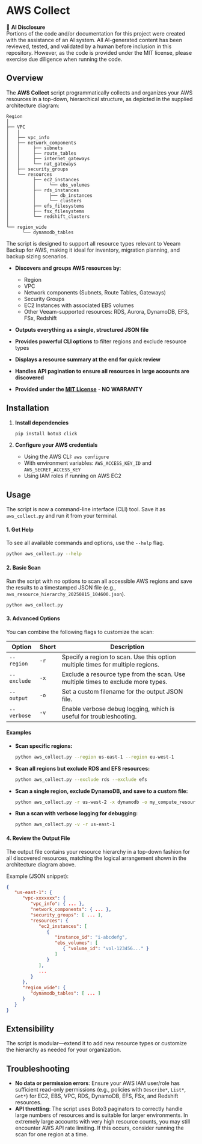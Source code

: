 # AWS Collect

🤖 **AI Disclosure**      
Portions of the code and/or documentation for this project were created with the assistance of an AI system. All AI-generated content has been reviewed, tested, and validated by a human before inclusion in this repository. However, as the code is provided under the MIT license, please exercise due diligence when running the code.

## Overview

The **AWS Collect** script programmatically collects and organizes your AWS resources in a top-down, hierarchical structure, as depicted in the supplied architecture diagram:

```
Region
│
├── VPC
│   │
│   ├── vpc_info
│   ├── network_components
│   │     ├── subnets
│   │     ├── route_tables
│   │     ├── internet_gateways
│   │     └── nat_gateways
│   ├── security_groups
│   └── resources
│         ├── ec2_instances
│         │     └── ebs_volumes
│         ├── rds_instances
│         │     ├── db_instances
│         │     └── clusters
│         ├── efs_filesystems
│         ├── fsx_filesystems
│         └── redshift_clusters
│
└── region_wide
      └── dynamodb_tables

```

The script is designed to support all resource types relevant to Veeam Backup for AWS, making it ideal for inventory, migration planning, and backup sizing scenarios.

- **Discovers and groups AWS resources by**:
  - Region
  - VPC
  - Network components (Subnets, Route Tables, Gateways)
  - Security Groups
  - EC2 Instances with associated EBS volumes
  - Other Veeam-supported resources: RDS, Aurora, DynamoDB, EFS, FSx, Redshift

- **Outputs everything as a single, structured JSON file**
- **Provides powerful CLI options** to filter regions and exclude resource types
- **Displays a resource summary at the end for quick review**
- **Handles API pagination to ensure all resources in large accounts are discovered**
- **Provided under the [MIT License](#license)** - **NO WARRANTY**

## Installation

1.  **Install dependencies**
    ```bash
    pip install boto3 click
    ```

2.  **Configure your AWS credentials**
    - Using the AWS CLI: `aws configure`
    - With environment variables: `AWS_ACCESS_KEY_ID` and `AWS_SECRET_ACCESS_KEY`
    - Using IAM roles if running on AWS EC2

## Usage

The script is now a command-line interface (CLI) tool. Save it as `aws_collect.py` and run it from your terminal.

#### **1. Get Help**

To see all available commands and options, use the `--help` flag.

```bash
python aws_collect.py --help
```

#### **2. Basic Scan**

Run the script with no options to scan all accessible AWS regions and save the results to a timestamped JSON file (e.g., `aws_resource_hierarchy_20250815_104600.json`).

```bash
python aws_collect.py
```

#### **3. Advanced Options**

You can combine the following flags to customize the scan:

| Option               | Short | Description                                                                         |
| -------------------- | ----- | ----------------------------------------------------------------------------------- |
| `--region`           | `-r`  | Specify a region to scan. Use this option multiple times for multiple regions.      |
| `--exclude`          | `-x`  | Exclude a resource type from the scan. Use multiple times to exclude more types.    |
| `--output`           | `-o`  | Set a custom filename for the output JSON file.                                     |
| `--verbose`          | `-v`  | Enable verbose debug logging, which is useful for troubleshooting.                  |

#### **Examples**

- **Scan specific regions:**
  ```bash
  python aws_collect.py --region us-east-1 --region eu-west-1
  ```

- **Scan all regions but exclude RDS and EFS resources:**
  ```bash
  python aws_collect.py --exclude rds --exclude efs
  ```

- **Scan a single region, exclude DynamoDB, and save to a custom file:**
  ```bash
  python aws_collect.py -r us-west-2 -x dynamodb -o my_compute_resources.json
  ```

- **Run a scan with verbose logging for debugging:**
  ```bash
  python aws_collect.py -v -r us-east-1
  ```

#### **4. Review the Output File**

The output file contains your resource hierarchy in a top-down fashion for all discovered resources, matching the logical arrangement shown in the architecture diagram above.

Example (JSON snippet):
```json
{
   "us-east-1": {
      "vpc-xxxxxxx": {
         "vpc_info": { ... },
         "network_components": { ... },
         "security_groups": [ ... ],
         "resources": {
            "ec2_instances": [
               {
                  "instance_id": "i-abcdefg",
                  "ebs_volumes": [
                     { "volume_id": "vol-123456..." }
                  ]
               }
            ],
            ...
         }
      },
      "region_wide": {
         "dynamodb_tables": [ ... ]
      }
   }
}
```

## Extensibility

The script is modular—extend it to add new resource types or customize the hierarchy as needed for your organization.

## Troubleshooting

- **No data or permission errors**: Ensure your AWS IAM user/role has sufficient read-only permissions (e.g., policies with `Describe*`, `List*`, `Get*`) for EC2, EBS, VPC, RDS, DynamoDB, EFS, FSx, and Redshift resources.
- **API throttling**: The script uses Boto3 paginators to correctly handle large numbers of resources and is suitable for larger environments. In extremely large accounts with very high resource counts, you may still encounter AWS API rate limiting. If this occurs, consider running the scan for one region at a time.
